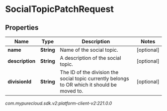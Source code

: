 # SocialTopicPatchRequest


## Properties

| Name | Type | Description | Notes |
| ------------ | ------------- | ------------- | ------------- |
| **name** | **String** | Name of the social topic. |  [optional] |
| **description** | **String** | A description of the social topic. |  [optional] |
| **divisionId** | **String** | The ID of the division the social topic currently belongs to OR which it should be moved to. |  [optional] |




_com.mypurecloud.sdk.v2:platform-client-v2:221.0.0_
